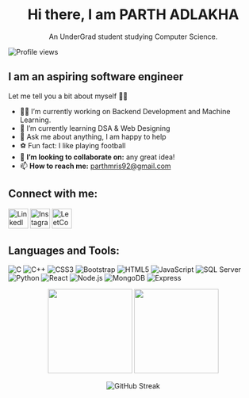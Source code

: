 <h1 align="center">Hi there, I am PARTH ADLAKHA</h1>

<p align="center">An UnderGrad student studying Computer Science.</p>

![Profile views](https://komarev.com/ghpvc/?username=ParthA164&color=blue)

## I am an aspiring software engineer

Let me tell you a bit about myself 🐱‍💻

- 🧑‍💻 I’m currently working on Backend Development and Machine Learning.
- 🧠 I’m currently learning DSA & Web Designing
- 🤔 Ask me about anything, I am happy to help
- ⚽ Fun fact: I like playing football
- 👯 **I’m looking to collaborate on:** any great idea!
- 📫 **How to reach me:** [parthmris92@gmail.com](mailto:parthmris92@gmail.com)

<h2 align="left">Connect with me:</h2>
<p align="left">
  <a href="https://www.linkedin.com/in/parth-adlakha-240401216/"><img src="https://cdn.jsdelivr.net/gh/devicons/devicon/icons/linkedin/linkedin-original.svg" height="40" width="40" alt="LinkedIn"></a>
  <a href="[your-instagram-url](https://www.instagram.com/parth_adlakha/)"><img src="https://upload.wikimedia.org/wikipedia/commons/a/a5/Instagram_icon.png" height="40" width="40" alt="Instagram"></a>
  <a href="https://leetcode.com/u/Parth_Adlakha/"><img src="https://upload.wikimedia.org/wikipedia/commons/1/19/LeetCode_logo_black.png" height="40" width="40" alt="LeetCode"></a>
</p>

<h2 align="left">Languages and Tools:</h2>
<p align="left">

  <img src="https://img.shields.io/badge/-C-00599C?logo=C&logoColor=white&style=for-the-badge" alt="C">
  <img src="https://img.shields.io/badge/-C++-00599C?logo=C%2B%2B&logoColor=white&style=for-the-badge" alt="C++">
  <img src="https://img.shields.io/badge/-CSS3-1572B6?logo=CSS3&logoColor=white&style=for-the-badge" alt="CSS3">
  <img src="https://img.shields.io/badge/-Bootstrap-563D7C?logo=bootstrap&logoColor=white&style=for-the-badge" alt="Bootstrap">
  <img src="https://img.shields.io/badge/-HTML5-E34F26?logo=HTML5&logoColor=white&style=for-the-badge" alt="HTML5">
  <img src="https://img.shields.io/badge/-JavaScript-F7DF1E?logo=javascript&logoColor=white&style=for-the-badge" alt="JavaScript">
  <img src="https://img.shields.io/badge/-SQL%20Server-CC2927?logo=microsoft-sql-server&logoColor=white&style=for-the-badge" alt="SQL Server">
  <img src="https://img.shields.io/badge/-Python-3776AB?logo=python&logoColor=white&style=for-the-badge" alt="Python">
  <img src="https://img.shields.io/badge/-React-61DAFB?logo=react&logoColor=white&style=for-the-badge" alt="React">
  <img src="https://img.shields.io/badge/-Node.js-339933?logo=node.js&logoColor=white&style=for-the-badge" alt="Node.js">
  <img src="https://img.shields.io/badge/-MongoDB-47A248?logo=mongodb&logoColor=white&style=for-the-badge" alt="MongoDB">
  <img src="https://img.shields.io/badge/-Express-000000?logo=express&logoColor=white&style=for-the-badge" alt="Express">

</p>

<div align="center">
  <img height="170em" src="https://github-readme-stats.vercel.app/api/top-langs/?username=ParthA164&layout=compact&langs_count=8&theme=algolia"/>
  <img height="170em" src="https://github-readme-stats.vercel.app/api?username=ParthA164&show_icons=true&theme=algolia&include_all_commits=true&count_private=true"/>
</div>

<p align="center">
  <img src="https://github-readme-streak-stats.herokuapp.com/?user=ParthA164&theme=algolia" alt="GitHub Streak">
</p>

